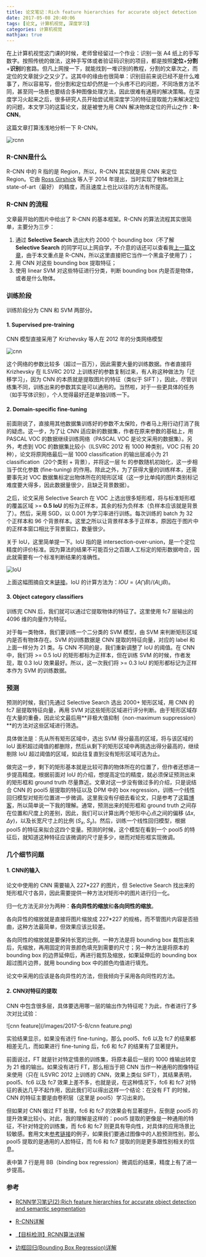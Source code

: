 ```yaml
---
title: 论文笔记：Rich feature hierarchies for accurate object detection and semantic segmentation
date: 2017-05-08 20:40:06
tags: [论文, 计算机视觉, 深度学习]
categories: 计算机视觉
mathjax: true
---
```


在上计算机视觉这门课的时候，老师曾经留过一个作业：识别一张 A4 纸上的手写数字。按照传统的做法，这种手写体或者验证码识别的项目，都是按照**定位**+**分割**+**识别**的套路。但凡上网搜一下，就能找到一堆识别的教程，分割的文章次之，而定位的文章就少之又少了。这其中的缘由也很简单：识别目前来说已经不是什么难事了，所以容易写，但分割和定位却仍然是一个头疼不已的问题，不同场景方法不同，甚至同一场景也要结合多种图像处理方法，因此很难有通用的解决策略。在深度学习火起来之后，很多研究人员开始尝试用深度学习的特征提取能力来解决定位的问题，本文学习的这篇论文，就是被誉为用 CNN 解决物体定位的开山之作：**R-CNN**。

这篇文章打算浅浅地分析一下 R-CNN。

![rcnn](/images/2017-5-8/rcnn.png)

<!--more-->

### R-CNN是什么

R-CNN 中的 R 指的是 Region，所以，R-CNN 其实就是用 CNN 来定位 Region。它由 [Ross Girshick](http://www.rossgirshick.info/) 等人于 2014 年提出，当时实现了物体检测上 state-of-art（最好） 的精度，而且速度上也比以往的方法有所提高。

### R-CNN 的流程

文章最开始的图片中给出了 R-CNN 的基本框架。R-CNN 的算法流程其实很简单，主要分为三步：

1. 通过 **Selective Search** 选出大约 2000 个 bounding box（不了解 **Selective Search** 的同学可以上网自学，不介意的话还可以查看我[上一篇文章](http://jermmy.xyz/2017/05/04/2017-5-4-paper-notes-selective-search/)，由于本文重点是 R-CNN，所以这里直接把它当作一个黑盒子使用了）；
2. 用 CNN 对这些 bounding box 提取特征；
3. 使用 linear SVM 对这些特征进行分类，判断 bounding box 内是否是物体，或者是什么物体。

### 训练阶段

训练阶段分为 CNN 和 SVM 两部分。

#### 1. Supervised pre-training

CNN 模型直接采用了 Krizhevsky 等人在 2012 年的分类网络模型

![cnn](/images/2017-5-8/cnn.jpg)

这个网络的参数比较多（超过一百万），因此需要大量的训练数据。作者直接将 Krizhevsky 在 ILSVRC 2012 上训练好的参数复制过来，有人称这种做法为「迁移学习」，因为 CNN 的本质就是提取图片的特征（类似于 SIFT ），因此，尽管训练集不同，训练出来的参数其实是可以通用的。当然啦，对于一些更具体的任务（如手写体识别），个人觉得最好还是单独训练一下。

#### 2. Domain-specific fine-tuning

前面刚说了，直接用其他数据集训练好的参数不太保险，作者马上用行动打消了我的疑虑。这一步，为了让 CNN 适应新的数据集，作者在原来参数的基础上，用 PASCAL VOC 的数据继续训练网络（PASCAL VOC 是论文采用的数据集）。另外，考虑到 VOC 的数据集比较小（ILSVRC 2012 有 1000 种类别，VOC 只有 20 种），论文将原网络最后一层 1000 classification 的输出层减小为 21 classification（20个类别 + 背景），并将这一层 fc 的参数随机初始化，这一步相当于优化参数 (fine-tuning) 的作用。除此之外，为了获得大量的训练样本，还需要事先对 VOC 数据集标定出物体所在的矩形区域（这一步比单纯的图片类别标记难度要大得多，因此数据量很少，且缺乏背景数据）。

之后，论文采用 Selective Search 在 VOC 上选出很多矩形框，将与标准矩形框的覆盖区域 >= **0.5 IoU** 的标为正样本，其余的标为负样本（负样本应该就是背景了）。然后，采用 SGD，以 0.001 为学习率进行训练。每次训练的 batch 为 32 个正样本和 96 个背景样本。这里之所以让背景样本多于正样本，原因在于图片中的正样本窗口相比于背景窗口，数量很少。

关于 IoU，这里简单提一下。IoU 指的是 intersection-over-union，是一个定位精度的评价标准。因为算法的结果不可能百分之百跟人工标定的矩形数据吻合，因此就需要有一个标准判断结果的准确性。

![IoU](/images/2017-5-8/IoU.jpg)

上面这幅图摘自文末[链接](http://blog.csdn.net/u011534057/article/details/51218250)。IoU 的计算方法为：$IOU=(A \bigcap B) / (A \bigcup B)$。

#### 3. Object category classifiers

训练完 CNN 后，我们就可以通过它提取物体的特征了。这里使用 fc7 层输出的 4096 维的向量作为特征。

对于每一类物体，我们要训练一个二分类的 SVM 模型，由 SVM 来判断矩形区域内是否有物体存在。SVM 的训练数据是 CNN 提取的特征向量，对应的 label 和上面一样分为 21 类。与 CNN 不同的是，我们重新调整了 IoU 的阈值。在 CNN 中，我们将 >= 0.5 IoU 的矩形都标为正样本，但在训练 SVM 的时候，作者发现，取 0.3 IoU 效果最好。所以，这一次我们将 >= 0.3 IoU 的矩形都标记为正样本作为 SVM 的训练数据。

### 预测

预测的时候，我们先通过 Selective Search 选出 2000+ 矩形区域，用 CNN 的 fc7 层提取特征向量，再用 SVM 对这些矩形区域进行评分判断。由于矩形区域存在大量的重叠，因此论文最后用**非极大值抑制（non-maximum suppression）**的方法对这些区域进行筛选。

具体做法是：先从所有矩形区域中，选出 SVM 得分最高的区域，将与该区域的 IoU 面积超过阈值的都删除，然后从剩下的矩形区域中再挑选出得分最高的，继续剔除 IoU 超过阈值的区域，如此往复直到没有矩形区域可选为止。

做完这一步，剩下的矩形基本就是比较可靠的物体所在的位置了，但作者还想进一步提高精度。根据前面对 IoU 的介绍，想提高定位的精度，就必须保证预测出来的矩形框和 ground truth 尽量靠近。文章对这一步没有做过多的介绍，只是说结合 CNN 的 pool5 层提取的特征以及 DPM 中的 box regression，训练一个线性回归模型对矩形位置进一步微调。这里我没有仔细去看论文，只是参考了这篇[博客](http://blog.csdn.net/zijin0802034/article/details/77685438)，所以简单说一下我的理解。通常，预测出来的矩形框和 ground truth 之间存在位置和尺度上的差别，因此，我们可以计算出两个矩形中心点之间的偏移 ($\Delta x$, $\Delta y$)，以及长宽尺寸上的比例 ($S_x$, $S_y$)。然后，训练一个线性回归模型，根据 pool5 的特征来拟合这四个变量。预测的时候，这个模型在看到一个 pool5 的特征后，就知道这种特征应该微调的尺寸是多少，继而对矩形框实现微调。

### 几个细节问题

#### 1. CNN的输入

论文中使用的 CNN 需要输入 227*227 的图片，但 Selective Search 找出来的矩形框尺寸各异，因此需要提供一种方法对矩形中的图片进行归一化。

归一化方法无非分为两种：**各向异性的缩放**和**各向同性的缩放**。

各向异性的缩放就是直接将图片缩放成 227*227 的规格，而不管图片内容是否扭曲，这种方法最简单，但效果应该比较差。

各向同性的缩放就是要保持长宽的比例，一种方法是将 bounding box 裁剪出来后，先缩放，再用固定的背景颜色填充到需要的尺寸；另一种方法是将原本的 bounding box 的边界延伸后，再进行裁剪及缩放，如果延伸后的 bounding box 超过图片边界，就用 bounding box 中的颜色均值进行填充。

论文中采用的应该是各向异性的方法，但我倾向于采用各向同性的方法。

#### 2. CNN对特征的提取

CNN 中包含很多层，具体要选用哪一层的输出作为特征呢？为此，作者进行了多次对比试验：

![cnn feature](/images/2017-5-8/cnn feature.png)

实验结果显示，如果没有进行 fine-tuning，那么 pool5、fc6 以及 fc7 的结果都相差无几，而如果进行 fine-tuning 后，fc6 和 fc7 的结果有了显著提升。

前面说过，FT 就是针对特定情景的训练集，将原本最后一层的 1000 维输出转变为 21 维的输出。如果没有进行 FT，那么相当于把 CNN 当作一种通用的图像特征来使用（只在 ILSVRC 2012 上训练的 CNN，效果上类似 SIFT），其结果表明，pool5、fc6 以及 fc7 效果上差不多，也就是说，在这种情况下，fc6 和 fc7 对特征的表达几乎不起作用，因此我们可以得出这样一个结论：在没有 FT 的时候，CNN 的特征主要是由卷积层（这里是 pool5）学习出来的。

但如果对 CNN 做过 FT 处理，fc6 和 fc7 的效果会有显著提升，反倒是 pool5 的提升效果比较小。对此，我的理解是这样的：pool5 提取的更像是一种通用的特征，不针对特定的训练集，而 fc6 和 fc7 则更具有导向性，对具体的应用场景比较敏感。套用文末[参考链接](http://blog.csdn.net/u011534057/article/details/51218250)的例子，如果我们要通过图像中的人脸预测性别，那么 pool5 提取的是通用的人脸特征，而 fc6 和 fc7 提取的则是更多跟性别相关的信息。

表中第 7 行是用 BB（binding box regression）微调后的结果，精度上有了进一步提高。

### 参考

+ [RCNN学习笔记(2):Rich feature hierarchies for accurate object detection and semantic segmentation](http://blog.csdn.net/u011534057/article/details/51218250)


+ [R-CNN详解](http://www.jianshu.com/p/deb0f69f5597)
+ [【目标检测】RCNN算法详解](http://blog.csdn.net/shenxiaolu1984/article/details/51066975)
+ [边框回归(Bounding Box Regression)详解](http://blog.csdn.net/zijin0802034/article/details/77685438)